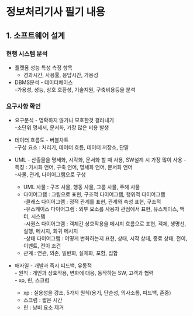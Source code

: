 # 정보처리기사 필기 내용

## 1. 소프트웨어 설계
### 현행 시스템 분석

* 플랫폼 성능 특성 측정 항목
    * 경과시간, 사용률, 응답시간, 가용성
* DBMS분석 - 데이터베이스  
                -가용성, 성능, 상호 호환성, 기술지원, 구축비용등을 분석

### 요구사항 확인
* 요구분석 - 명확하지 않거나 모호한것 걸러내기  
            -소단위 명세서, 문서화, 가장 많은 비용 발생
* 데이터 흐름도 - 버블차트  
                -구성 요소 : 처리기, 데이터 흐름, 데이터 저장소, 단말
* UML - 산출물을 명세화, 시각화, 문서화 할 때 사용, SW설계 시 가장 많이 사용
        - 특징 : 가시화 언어, 구축 언어, 명세화 언어, 문서화 언어  
        -사물, 관계, 다이어그램으로 구성  
    * UML 사물 : 구조 사물, 행동 사물, 그룹 사물, 주해 사물
    * 다이어그램 : 그림으로 표현, 구조적 다이어그램, 행위적 다이어그램  
                    -클래스 다이어그램 : 정적 관계를 표현, 관계와 속성 표현, 구조적  
                    -유스케이스 다이어그램 : 외부 요소를 사용자 관점에서 표현, 유스케이스, 액터, 시스템  
                    -시퀀스 다이어그램 : 객체간 상호작용을 메시지 흐름으로 표현, 객체, 생명선, 실행, 메시지, 회귀 메시지  
                    -상태 다이어그램 : 어떻게 변화하는지 표현, 상태, 시작 상태, 종료 상태, 전이, 이벤트, 전이 조건
    * 관계 : 연관, 의존, 일반화, 실체화, 포함, 집합

* 애자일 - 개발과 즉시 피드백, 유동적  
        - 원칙 : 개인과 상호작용, 변화에 대응, 동작하는 SW, 고객과 협력  
        - xp, 린, 스크럼  
    * xp : 실용성을 강조, 5가지 원칙(용기, 단순성, 의사소통, 피드백, 존중)
    * 스크럼 : 짧은 시간
    * 린 : 낭비 요소 제거
